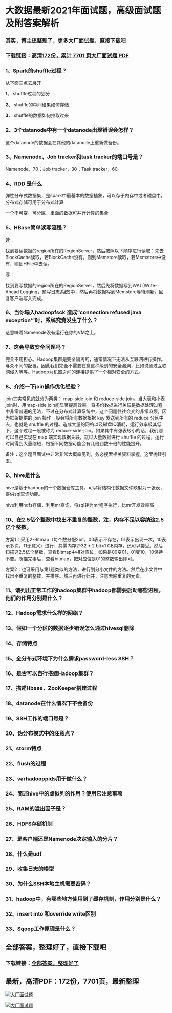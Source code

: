 # 大数据最新2021年面试题，高级面试题及附答案解析

### 其实，博主还整理了，更多大厂面试题，直接下载吧

### 下载链接：[高清172份，累计 7701 页大厂面试题  PDF](https://github.com/souyunku/DevBooks/blob/master/docs/index.md)



### 1、Spark的shuffle过程？

从下面三点去展开

**1、** shuffle过程的划分

**2、** shuffle的中间结果如何存储

**3、** shuffle的数据如何拉取过来


### 2、3个datanode中有一个datanode出现错误会怎样？

这个datanode的数据会在其他的datanode上重新做备份。


### 3、Namenode、Job tracker和task tracker的端口号是？

Namenode，70；Job tracker，30；Task tracker，60。


### 4、RDD 是什么

弹性分布式数据集，是spark中最基本的数据抽象，可以存于内存中或者磁盘中，分布式存储可用于分布式计算

一个不可变，可分区，里面的数据可并行计算的集合


### 5、HBase简单读写流程？

读：

找到要读数据的region所在的RegionServer，然后按照以下顺序进行读取：先去BlockCache读取，若BlockCache没有，则到Memstore读取，若Memstore中没有，则到HFile中去读。

写：

找到要写数据的region所在的RegionServer，然后先将数据写到WAL(Write-Ahead Logging，预写日志系统)中，然后再将数据写到Memstore等待刷新，回复客户端写入完成。


### 6、当你输入hadoopfsck 造成“connection refused java exception’”时，系统究竟发生了什么？

这意味着Namenode没有运行在你的VM之上。


### 7、这会导致安全问题吗？

完全不用担心。Hadoop集群是完全隔离的，通常情况下无法从互联网进行操作。与众不同的配置，因此我们完全不需要在意这种级别的安全漏洞，比如说通过互联网侵入等等。Hadoop为机器之间的连接提供了一个相对安全的方式。


### 8、介绍一下join操作优化经验？

join其实常见的就分为两类： map-side join 和 reduce-side join。当大表和小表join时，用map-side join能显著提高效率。将多份数据进行关联是数据处理过程中非常普遍的用法，不过在分布式计算系统中，这个问题往往会变的非常麻烦，因为框架提供的 join 操作一般会将所有数据根据 key 发送到所有的 reduce 分区中去，也就是 shuffle 的过程。造成大量的网络以及磁盘IO消耗，运行效率极其低下，这个过程一般被称为 reduce-side-join。如果其中有张表较小的话，我们则可以自己实现在 map 端实现数据关联，跳过大量数据进行 shuffle 的过程，运行时间得到大量缩短，根据不同数据可能会有几倍到数十倍的性能提升。

备注：这个题目面试中非常非常大概率见到，务必搜索相关资料掌握，这里抛砖引玉。



### 9、hive是什么

hive是基于hadoop的一个数据仓库工具，可以将结构化数据文件映射为一张表，提供sql查询功能。

hive利用hdfs存储，利用mr查询，将sql转为mr程序执行，比mr开发效率高


### 10、在2.5亿个整数中找出不重复的整数，注，内存不足以容纳这2.5亿个整数。

方案1：采用2-Bitmap（每个数分配2bit，00表示不存在，01表示出现一次，10表示多次，11无意义）进行，共需内存2^32 * 2 bit=1 GB内存，还可以接受。然后扫描这2.5亿个整数，查看Bitmap中相对应位，如果是00变01，01变10，10保持不变。所描完事后，查看bitmap，把对应位是01的整数输出即可。

方案2：也可采用与第1题类似的方法，进行划分小文件的方法。然后在小文件中找出不重复的整数，并排序。然后再进行归并，注意去除重复的元素。


### 11、请列出正常工作的hadoop集群中hadoop都需要启动哪些进程，他们的作用分别是什么？
### 12、Hadoop需求什么样的网络？
### 13、假如一个分区的数据逐步错误怎么通过hivesql删除
### 14、存储特点
### 15、全分布式环境下为什么需求password-less SSH？
### 16、是否可以自行搭建Hadoop集群？
### 17、描述Hbase，ZooKeeper搭建过程
### 18、datanode在什么情况下不会备份
### 19、SSH工作的端口号是？
### 20、伪分布模式中的注意点？
### 21、storm特点
### 22、flush的过程
### 23、varhadooppids用于做什么？
### 24、简述hive中的虚拟列的作用？使用它注意事项
### 25、RAM的溢出因子是？
### 26、HDFS存储机制
### 27、是客户端还是Namenode决定输入的分片？
### 28、什么是udf
### 29、收集日志的模型
### 30、为什么SSH本地主机需要密码？
### 31、hadoop中，有哪些地方使用到了缓存机制，作用分别是什么？
### 32、insert into 和override write区别
### 33、Sqoop工作原理是什么？




## 全部答案，整理好了，直接下载吧

### 下载链接：[全部答案，整理好了](https://www.souyunku.com/wp-content/uploads/weixin/githup-weixin-2.png)




## 最新，高清PDF：172份，7701页，最新整理

[![大厂面试题](https://www.souyunku.com/wp-content/uploads/weixin/mst.png "架构师专栏")](https://www.souyunku.com/wp-content/uploads/weixin/githup-weixin.png "架构师专栏")

[![大厂面试题](https://www.souyunku.com/wp-content/uploads/weixin/githup-weixin.png "架构师专栏")](https://www.souyunku.com/wp-content/uploads/weixin/githup-weixin.png "架构师专栏")
